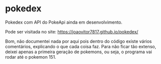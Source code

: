 # pokedex
Pokedex com API do PokeApi ainda em desenvolvimento.

Pode ser visitada no site: https://joaovitor7817.github.io/pokedex/

Bom, não documentei nada por aqui pois dentro do código existe vários comentários, explicando o que cada coisa faz. 
Para não ficar tão extenso, deixei apenas a primeira geração de pokemons, ou seja, o programa vai rodar até o pokemon 151.

